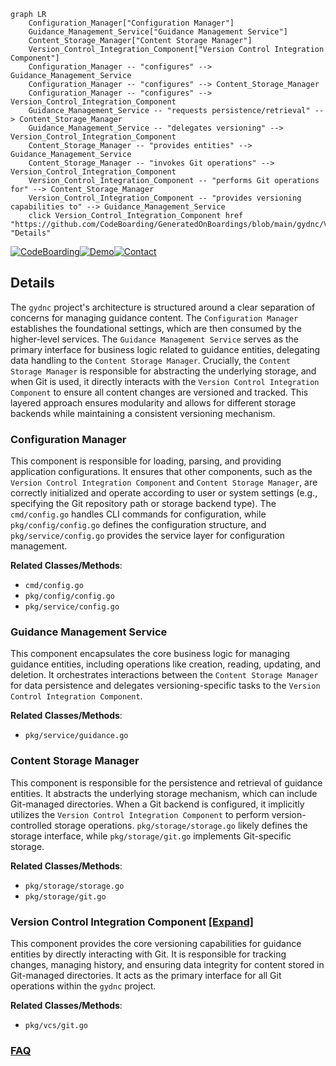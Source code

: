 ```mermaid
graph LR
    Configuration_Manager["Configuration Manager"]
    Guidance_Management_Service["Guidance Management Service"]
    Content_Storage_Manager["Content Storage Manager"]
    Version_Control_Integration_Component["Version Control Integration Component"]
    Configuration_Manager -- "configures" --> Guidance_Management_Service
    Configuration_Manager -- "configures" --> Content_Storage_Manager
    Configuration_Manager -- "configures" --> Version_Control_Integration_Component
    Guidance_Management_Service -- "requests persistence/retrieval" --> Content_Storage_Manager
    Guidance_Management_Service -- "delegates versioning" --> Version_Control_Integration_Component
    Content_Storage_Manager -- "provides entities" --> Guidance_Management_Service
    Content_Storage_Manager -- "invokes Git operations" --> Version_Control_Integration_Component
    Version_Control_Integration_Component -- "performs Git operations for" --> Content_Storage_Manager
    Version_Control_Integration_Component -- "provides versioning capabilities to" --> Guidance_Management_Service
    click Version_Control_Integration_Component href "https://github.com/CodeBoarding/GeneratedOnBoardings/blob/main/gydnc/Version_Control_Integration_Component.md" "Details"
```

[![CodeBoarding](https://img.shields.io/badge/Generated%20by-CodeBoarding-9cf?style=flat-square)](https://github.com/CodeBoarding/GeneratedOnBoardings)[![Demo](https://img.shields.io/badge/Try%20our-Demo-blue?style=flat-square)](https://www.codeboarding.org/demo)[![Contact](https://img.shields.io/badge/Contact%20us%20-%20contact@codeboarding.org-lightgrey?style=flat-square)](mailto:contact@codeboarding.org)

## Details

The `gydnc` project's architecture is structured around a clear separation of concerns for managing guidance content. The `Configuration Manager` establishes the foundational settings, which are then consumed by the higher-level services. The `Guidance Management Service` serves as the primary interface for business logic related to guidance entities, delegating data handling to the `Content Storage Manager`. Crucially, the `Content Storage Manager` is responsible for abstracting the underlying storage, and when Git is used, it directly interacts with the `Version Control Integration Component` to ensure all content changes are versioned and tracked. This layered approach ensures modularity and allows for different storage backends while maintaining a consistent versioning mechanism.

### Configuration Manager
This component is responsible for loading, parsing, and providing application configurations. It ensures that other components, such as the `Version Control Integration Component` and `Content Storage Manager`, are correctly initialized and operate according to user or system settings (e.g., specifying the Git repository path or storage backend type). The `cmd/config.go` handles CLI commands for configuration, while `pkg/config/config.go` defines the configuration structure, and `pkg/service/config.go` provides the service layer for configuration management.


**Related Classes/Methods**:

- `cmd/config.go`
- `pkg/config/config.go`
- `pkg/service/config.go`


### Guidance Management Service
This component encapsulates the core business logic for managing guidance entities, including operations like creation, reading, updating, and deletion. It orchestrates interactions between the `Content Storage Manager` for data persistence and delegates versioning-specific tasks to the `Version Control Integration Component`.


**Related Classes/Methods**:

- `pkg/service/guidance.go`


### Content Storage Manager
This component is responsible for the persistence and retrieval of guidance entities. It abstracts the underlying storage mechanism, which can include Git-managed directories. When a Git backend is configured, it implicitly utilizes the `Version Control Integration Component` to perform version-controlled storage operations. `pkg/storage/storage.go` likely defines the storage interface, while `pkg/storage/git.go` implements Git-specific storage.


**Related Classes/Methods**:

- `pkg/storage/storage.go`
- `pkg/storage/git.go`


### Version Control Integration Component [[Expand]](./Version_Control_Integration_Component.md)
This component provides the core versioning capabilities for guidance entities by directly interacting with Git. It is responsible for tracking changes, managing history, and ensuring data integrity for content stored in Git-managed directories. It acts as the primary interface for all Git operations within the `gydnc` project.


**Related Classes/Methods**:

- `pkg/vcs/git.go`




### [FAQ](https://github.com/CodeBoarding/GeneratedOnBoardings/tree/main?tab=readme-ov-file#faq)